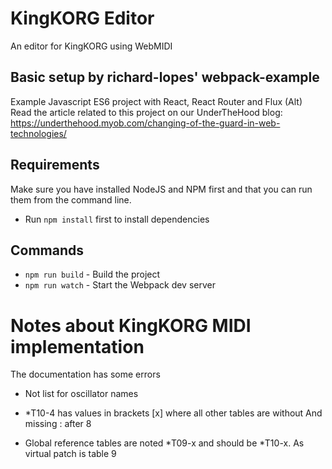 # KingKORG Editor
An editor for KingKORG using WebMIDI

## Basic setup by richard-lopes' webpack-example
Example Javascript ES6 project with React, React Router and Flux (Alt)
Read the article related to this project on our UnderTheHood blog: https://underthehood.myob.com/changing-of-the-guard-in-web-technologies/

## Requirements
Make sure you have installed NodeJS and NPM first and that you can run them from the command line.
* Run `npm install` first to install dependencies

## Commands
* `npm run build` - Build the project
* `npm run watch` - Start the Webpack dev server



# Notes about KingKORG MIDI implementation

The documentation has some errors

* Not list for oscillator names

* *T10-4 has values in brackets [x] where all other tables are without
  And missing : after 8

* Global reference tables are noted *T09-x and should be *T10-x. As virtual patch is table 9
